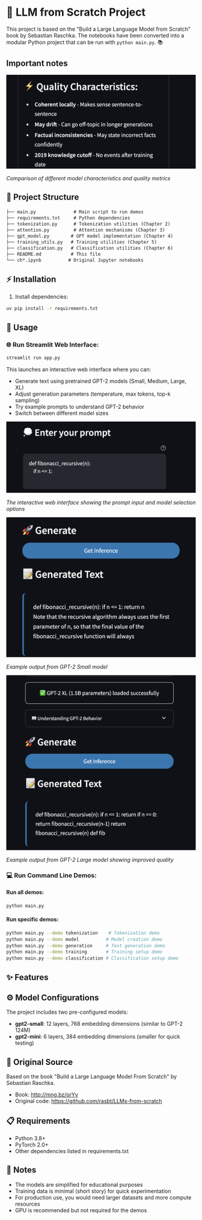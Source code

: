 # 🤖 LLM from Scratch Project

This project is based on the "Build a Large Language Model from Scratch" book by Sebastian Raschka. The notebooks have been converted into a modular Python project that can be run with `python main.py`. 📚

## Important notes 
![Quality Characteristics](images/quality_characteristics.png)

*Comparison of different model characteristics and quality metrics*


## 📁 Project Structure

```
├── main.py              # Main script to run demos
├── requirements.txt     # Python dependencies
├── tokenization.py      # Tokenization utilities (Chapter 2)
├── attention.py         # Attention mechanisms (Chapter 3)
├── gpt_model.py        # GPT model implementation (Chapter 4)
├── training_utils.py   # Training utilities (Chapter 5)
├── classification.py   # Classification utilities (Chapter 6)
├── README.md           # This file
└── ch*.ipynb          # Original Jupyter notebooks
```

## ⚡ Installation

1. Install dependencies:
```bash
uv pip install -r requirements.txt
```

## 🚀 Usage

### 🌐 Run Streamlit Web Interface:
```bash
streamlit run app.py
```

This launches an interactive web interface where you can:
- Generate text using pretrained GPT-2 models (Small, Medium, Large, XL)
- Adjust generation parameters (temperature, max tokens, top-k sampling)
- Try example prompts to understand GPT-2 behavior
- Switch between different model sizes

![Streamlit Interface](images/prompt.png)

*The interactive web interface showing the prompt input and model selection options*

![Model Results Comparison](images/small_result.png)

*Example output from GPT-2 Small model*

![Large Model Results](images/large_result.png)

*Example output from GPT-2 Large model showing improved quality*


### 💻 Run Command Line Demos:

#### Run all demos:
```bash
python main.py
```

#### Run specific demos:
```bash
python main.py --demo tokenization    # Tokenization demo
python main.py --demo model          # Model creation demo
python main.py --demo generation     # Text generation demo
python main.py --demo training       # Training setup demo
python main.py --demo classification # Classification setup demo
```

## ✨ Features

## ⚙️ Model Configurations

The project includes two pre-configured models:

- **gpt2-small**: 12 layers, 768 embedding dimensions (similar to GPT-2 124M)
- **gpt2-mini**: 6 layers, 384 embedding dimensions (smaller for quick testing)


## 📖 Original Source

Based on the book "Build a Large Language Model From Scratch" by Sebastian Raschka.
- Book: http://mng.bz/orYv
- Original code: https://github.com/rasbt/LLMs-from-scratch

## 📋 Requirements

- Python 3.8+
- PyTorch 2.0+
- Other dependencies listed in requirements.txt

## 📝 Notes

- The models are simplified for educational purposes
- Training data is minimal (short story) for quick experimentation
- For production use, you would need larger datasets and more compute resources
- GPU is recommended but not required for the demos
